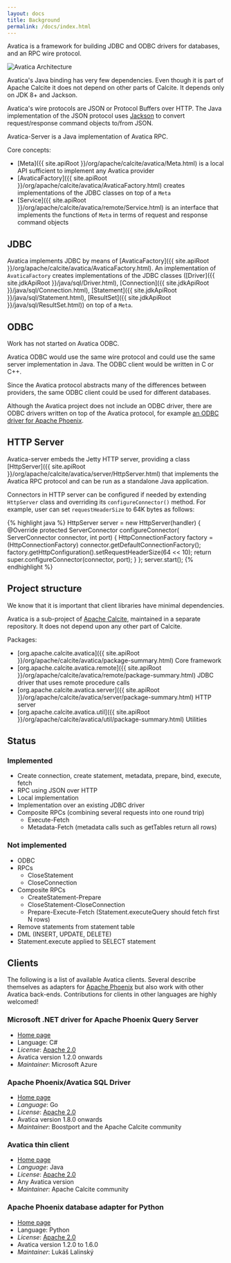```yaml
---
layout: docs
title: Background
permalink: /docs/index.html
---
```

<!--
{% comment %}
Licensed to the Apache Software Foundation (ASF) under one or more
contributor license agreements.  See the NOTICE file distributed with
this work for additional information regarding copyright ownership.
The ASF licenses this file to you under the Apache License, Version 2.0
(the "License"); you may not use this file except in compliance with
the License.  You may obtain a copy of the License at

http://www.apache.org/licenses/LICENSE-2.0

Unless required by applicable law or agreed to in writing, software
distributed under the License is distributed on an "AS IS" BASIS,
WITHOUT WARRANTIES OR CONDITIONS OF ANY KIND, either express or implied.
See the License for the specific language governing permissions and
limitations under the License.
{% endcomment %}
-->

Avatica is a framework for building JDBC and ODBC drivers for databases,
and an RPC wire protocol.

![Avatica Architecture](https://raw.githubusercontent.com/julianhyde/share/master/slides/avatica-architecture.png)

Avatica's Java binding has very few dependencies.
Even though it is part of Apache Calcite it does not depend on other parts of
Calcite. It depends only on JDK 8+ and Jackson.

Avatica's wire protocols are JSON or Protocol Buffers over HTTP. The
Java implementation of the JSON protocol uses
[Jackson](https://github.com/FasterXML/jackson) to convert
request/response command objects to/from JSON.

Avatica-Server is a Java implementation of Avatica RPC.

Core concepts:

* [Meta]({{ site.apiRoot }}/org/apache/calcite/avatica/Meta.html)
  is a local API sufficient to implement any Avatica provider
* [AvaticaFactory]({{ site.apiRoot }}/org/apache/calcite/avatica/AvaticaFactory.html)
  creates implementations of the JDBC classes on top of a `Meta`
* [Service]({{ site.apiRoot }}/org/apache/calcite/avatica/remote/Service.html)
  is an interface that implements the functions of `Meta` in terms
  of request and response command objects

## JDBC

Avatica implements JDBC by means of
[AvaticaFactory]({{ site.apiRoot }}/org/apache/calcite/avatica/AvaticaFactory.html).
An implementation of `AvaticaFactory` creates implementations of the
JDBC classes ([Driver]({{ site.jdkApiRoot }}/java/sql/Driver.html),
[Connection]({{ site.jdkApiRoot }}/java/sql/Connection.html),
[Statement]({{ site.jdkApiRoot }}/java/sql/Statement.html),
[ResultSet]({{ site.jdkApiRoot }}/java/sql/ResultSet.html))
on top of a `Meta`.

## ODBC

Work has not started on Avatica ODBC.

Avatica ODBC would use the same wire protocol and could use the same server
implementation in Java. The ODBC client would be written in C or C++.

Since the Avatica protocol abstracts many of the differences between providers,
the same ODBC client could be used for different databases.

Although the Avatica project does not include an ODBC driver, there
are ODBC drivers written on top of the Avatica protocol, for example
[an ODBC driver for Apache Phoenix](http://hortonworks.com/hadoop-tutorial/bi-apache-phoenix-odbc/).

## HTTP Server

Avatica-server embeds the Jetty HTTP server, providing a class
[HttpServer]({{ site.apiRoot }}/org/apache/calcite/avatica/server/HttpServer.html)
that implements the Avatica RPC protocol
and can be run as a standalone Java application.

Connectors in HTTP server can be configured if needed by extending
`HttpServer` class and overriding its `configureConnector()` method.
For example, user can set `requestHeaderSize` to 64K bytes as follows:

{% highlight java %}
HttpServer server = new HttpServer(handler) {
  @Override
  protected ServerConnector configureConnector(
      ServerConnector connector, int port) {
    HttpConnectionFactory factory = (HttpConnectionFactory)
        connector.getDefaultConnectionFactory();
    factory.getHttpConfiguration().setRequestHeaderSize(64 << 10);
    return super.configureConnector(connector, port);
  }
};
server.start();
{% endhighlight %}

## Project structure

We know that it is important that client libraries have minimal dependencies.

Avatica is a sub-project of [Apache Calcite](https://calcite.apache.org),
maintained in a separate repository.
It does not depend upon any other part of Calcite.

Packages:

* [org.apache.calcite.avatica]({{ site.apiRoot }}/org/apache/calcite/avatica/package-summary.html) Core framework
* [org.apache.calcite.avatica.remote]({{ site.apiRoot }}/org/apache/calcite/avatica/remote/package-summary.html) JDBC driver that uses remote procedure calls
* [org.apache.calcite.avatica.server]({{ site.apiRoot }}/org/apache/calcite/avatica/server/package-summary.html) HTTP server
* [org.apache.calcite.avatica.util]({{ site.apiRoot }}/org/apache/calcite/avatica/util/package-summary.html) Utilities

## Status

### Implemented

* Create connection, create statement, metadata, prepare, bind, execute, fetch
* RPC using JSON over HTTP
* Local implementation
* Implementation over an existing JDBC driver
* Composite RPCs (combining several requests into one round trip)
  * Execute-Fetch
  * Metadata-Fetch (metadata calls such as getTables return all rows)

### Not implemented

* ODBC
* RPCs
  * CloseStatement
  * CloseConnection
* Composite RPCs
  * CreateStatement-Prepare
  * CloseStatement-CloseConnection
  * Prepare-Execute-Fetch (Statement.executeQuery should fetch first N rows)
* Remove statements from statement table
* DML (INSERT, UPDATE, DELETE)
* Statement.execute applied to SELECT statement

## Clients

The following is a list of available Avatica clients. Several describe
themselves as adapters for
[Apache Phoenix](http://phoenix.apache.org) but also work with other
Avatica back-ends. Contributions for clients in other languages are
highly welcomed!

### Microsoft .NET driver for Apache Phoenix Query Server
* [Home page](https://github.com/Azure/hdinsight-phoenix-sharp)
* Language: C#
* *License*: [Apache 2.0](https://www.apache.org/licenses/LICENSE-2.0)
* Avatica version 1.2.0 onwards
* *Maintainer*: Microsoft Azure

### Apache Phoenix/Avatica SQL Driver
* [Home page](https://github.com/apache/calcite-avatica-go)
* *Language*: Go
* *License*: [Apache 2.0](https://www.apache.org/licenses/LICENSE-2.0)
* Avatica version 1.8.0 onwards
* *Maintainer*: Boostport and the Apache Calcite community

### Avatica thin client
* [Home page](https://calcite.apache.org/avatica)
* *Language*: Java
* *License*: [Apache 2.0](https://www.apache.org/licenses/LICENSE-2.0)
* Any Avatica version
* *Maintainer*: Apache Calcite community

### Apache Phoenix database adapter for Python
* [Home page](https://bitbucket.org/lalinsky/python-phoenixdb)
* Language: Python
* *License*: [Apache 2.0](https://www.apache.org/licenses/LICENSE-2.0)
* Avatica version 1.2.0 to 1.6.0
* *Maintainer*: Lukáš Lalinský
